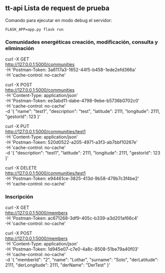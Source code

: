 ## tt-api Lista de request de prueba

Comando para ejecutar en modo debug el servidor:

```
FLASK_APP=app.py flask run
```

### Comunidades energéticas creación, modificación, consulta y eliminación

curl -X GET \
  http://127.0.0.1:5000/communities \
  -H 'Postman-Token: 3a6117a3-1652-44f5-b458-1ede2efd366a' \
  -H 'cache-control: no-cache'

curl -X POST \
  http://127.0.0.1:5000/communities \
  -H 'Content-Type: application/json' \
  -H 'Postman-Token: ee3abd11-dabe-4798-9ebe-b5736b0702c0' \
  -H 'cache-control: no-cache' \
  -d '{
"name": "test1",
"description": "test",
"latitude": 2111,
"longitude": 2111,
"gestorId": 123
}'

curl -X PUT \
  http://127.0.0.1:5000/communities/test1 \
  -H 'Content-Type: application/json' \
  -H 'Postman-Token: 520d0522-a205-4971-a3f3-ab7bbf10267e' \
  -H 'cache-control: no-cache' \
  -d '{
"description": "test1",
"latitude": 2111,
"longitude": 2111,
"gestorId": 123
}'

curl -X DELETE \
  http://127.0.0.1:5000/communities/test1 \
  -H 'Postman-Token: e94461ce-3825-413d-9b58-479b7c3f4be2' \
  -H 'cache-control: no-cache'

### Inscripción

curl -X GET \
  http://127.0.0.1:5000/members \
  -H 'Postman-Token: ac671268-3df9-405c-b339-a3d201af66c4' \
  -H 'cache-control: no-cache'

curl -X POST \
  http://127.0.0.1:5000/members \
  -H 'Content-Type: application/json' \
  -H 'Postman-Token: 1d945e07-c7e0-4a8c-8508-51be79a40f03' \
  -H 'cache-control: no-cache' \
  -d '{
	"memberId": "2",
	"name": "Lothar",
	"surname": "Soto",
	"derLatitude": 2111,
	"derLongitude": 2111,
	"derName": "DerTest"
}'